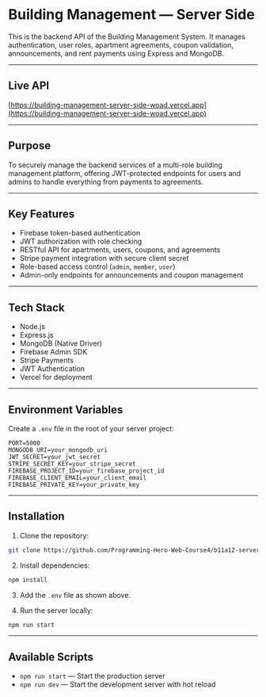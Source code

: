 # Building Management — Server Side

This is the backend API of the Building Management System. It manages authentication, user roles, apartment agreements, coupon validation, announcements, and rent payments using Express and MongoDB.

---

## Live API

[https://building-management-server-side-woad.vercel.app](https://building-management-server-side-woad.vercel.app)

---

## Purpose

To securely manage the backend services of a multi-role building management platform, offering JWT-protected endpoints for users and admins to handle everything from payments to agreements.

---

## Key Features

- Firebase token-based authentication
- JWT authorization with role checking
- RESTful API for apartments, users, coupons, and agreements
- Stripe payment integration with secure client secret
- Role-based access control (`admin`, `member`, `user`)
- Admin-only endpoints for announcements and coupon management

---

## Tech Stack

- Node.js
- Express.js
- MongoDB (Native Driver)
- Firebase Admin SDK
- Stripe Payments
- JWT Authentication
- Vercel for deployment

---

## Environment Variables

Create a `.env` file in the root of your server project:

```
PORT=5000
MONGODB_URI=your_mongodb_uri
JWT_SECRET=your_jwt_secret
STRIPE_SECRET_KEY=your_stripe_secret
FIREBASE_PROJECT_ID=your_firebase_project_id
FIREBASE_CLIENT_EMAIL=your_client_email
FIREBASE_PRIVATE_KEY=your_private_key
```

---

## Installation

1. Clone the repository:
```bash
git clone https://github.com/Programming-Hero-Web-Course4/b11a12-server-side-tsgm1257
```

2. Install dependencies:
```bash
npm install
```

3. Add the `.env` file as shown above.

4. Run the server locally:
```bash
npm run start
```

---

## Available Scripts

- `npm run start` — Start the production server
- `npm run dev` — Start the development server with hot reload
